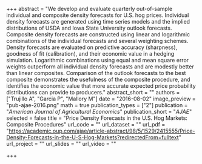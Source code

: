 +++
abstract = "We develop and evaluate quarterly out-of-sample individual and composite density forecasts for U.S. hog prices. Individual density forecasts are generated using time series models and the implied distributions of USDA and Iowa State University outlook forecasts. Composite density forecasts are constructed using linear and logarithmic combinations of the individual forecasts and several weighting schemes. Density forecasts are evaluated on predictive accuracy (sharpness), goodness of fit (calibration), and their economic value in a hedging simulation. Logarithmic combinations using equal and mean square error weights outperform all individual density forecasts and are modestly better than linear composites. Comparison of the outlook forecasts to the best composite demonstrates the usefulness of the composite procedure, and identifies the economic value that more accurate expected price probability distributions can provide to producers."
abstract_short = ""
authors = ["Trujillo A", "Garcia P", "Mallory M"]
date = "2016-08-02"
image_preview = "pub-ajae-2016.png"
math = true
publication_types = ["2"]
publication = "*American Journal of Agricultural Economics*"
publication_short = "*AJAE*"
selected = false
title = "Price Density Forecasts in the U.S. Hog Markets: Composite Procedures"
url_code = ""
url_dataset = ""
url_pdf = "https://academic.oup.com/ajae/article-abstract/98/5/1529/2415555/Price-Density-Forecasts-in-the-U-S-Hog-Markets?redirectedFrom=fulltext"
url_project = ""
url_slides = ""
url_video = ""

+++
